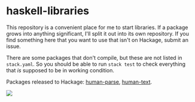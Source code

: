 # haskell-libraries

This repository is a convenient place for me to start libraries. If a package grows into anything significant, I'll split it out into its own repository. If you find something here that you want to use that isn't on Hackage, submit an issue.

There are some packages that don't compile, but these are not listed in `stack.yaml`. So you should be able to run `stack test` to check everything that *is* supposed to be in working condition.

Packages released to Hackage:
[human-parse](https://hackage.haskell.org/package/human-parse),
[human-text](https://hackage.haskell.org/package/human-text).

![](https://travis-ci.org/chris-martin/haskell-libraries.svg)
